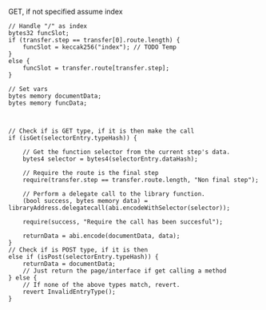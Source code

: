 GET, if not specified assume index


    // Handle "/" as index  
    bytes32 funcSlot;
    if (transfer.step == transfer[0].route.length) {
        funcSlot = keccak256("index"); // TODO Temp
    }
    else {
        funcSlot = transfer.route[transfer.step];
    }

    // Set vars
    bytes memory documentData;
    bytes memory funcData;



    // Check if is GET type, if it is then make the call 
    if (isGet(selectorEntry.typeHash)) {

        // Get the function selector from the current step's data.
        bytes4 selector = bytes4(selectorEntry.dataHash);

        // Require the route is the final step
        require(transfer.step == transfer.route.length, "Non final step");
        
        // Perform a delegate call to the library function.
        (bool success, bytes memory data) = libraryAddress.delegatecall(abi.encodeWithSelector(selector));

        require(success, "Require the call has been succesful");

        returnData = abi.encode(documentData, data);
    }
    // Check if is POST type, if it is then 
    else if (isPost(selectorEntry.typeHash)) {
        returnData = documentData;
        // Just return the page/interface if get calling a method
    } else { 
        // If none of the above types match, revert.
        revert InvalidEntryType();
    }
